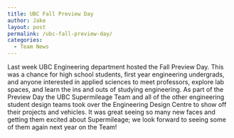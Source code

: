 ```yaml
---
title: UBC Fall Preview Day
author: Jake
layout: post
permalink: /ubc-fall-preview-day/
categories:
  - Team News
---
```

Last week UBC Engineering department hosted the Fall Preview Day. This was a chance for high school students, first year engineering undergrads, and anyone interested in applied sciences to meet professors, explore lab spaces, and learn the ins and outs of studying engineering. As part of the Preview Day the UBC Supermileage Team and all of the other engineering student design teams took over the Engineering Design Centre to show off their projects and vehicles. It was great seeing so many new faces and getting them excited about Supermileage; we look forward to seeing some of them again next year on the Team!
